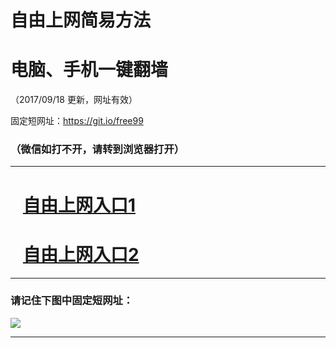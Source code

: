 ﻿# 自由上网简易方法

# 电脑、手机一键翻墙

（2017/09/18 更新，网址有效）

固定短网址：https://git.io/free99

### （微信如打不开，请转到浏览器打开）


***





# &nbsp;&nbsp; <a href="http://ft499617430.fwq-tz1005.info/fwqtz01.html?t=09180011853 " target="_blank">自由上网入口1</a>
# &nbsp;&nbsp; <a href="http://ft1384513839.fwq-tz1006.info/fwqtz02.html?t=091800113374 " target="_blank">自由上网入口2</a>
***

### 请记住下图中固定短网址：

<img src="https://s3-us-west-2.amazonaws.com/fwq-1001/yjfq-20170905okok.png" /> 


***

